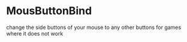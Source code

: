 # MousButtonBind
change the side buttons of your mouse to any other buttons for games where it does not work

